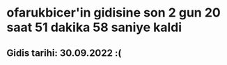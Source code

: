 # ofarukbicer'in gidisine son 2 gun 20 saat 51 dakika 58 saniye kaldi

## Gidis tarihi: 30.09.2022 :(